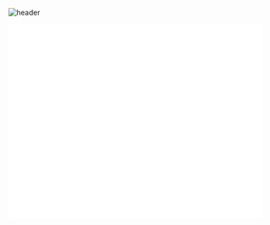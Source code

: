 ![header](https://capsule-render.vercel.app/api?type=waving&color=gradient&customColorList=2&height=200&section=header&text=anastasios%20yiannakidis&fontColor=FFFFFF&fontSize=50&animation=fadeIn&fontAlignY=35&desc=I%20like%20to%20learn,%20to%20explore,%20to%20question,%20to%20create.&descAlignY=51&descAlign=62)

<div align="center">
  <img src="https://github.com/tasyiann/tasyiann/blob/main/github-metrics.svg"/>
</div>

